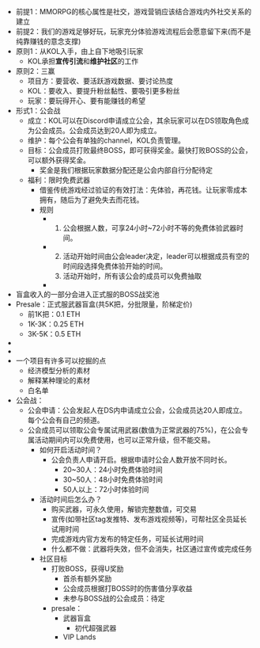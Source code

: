 - 前提1：MMORPG的核心属性是社交，游戏营销应该结合游戏内外社交关系的建立
- 前提2：我们的游戏足够好玩，玩家充分体验游戏流程后会愿意留下来(而不是纯靠赚钱的意念支撑)
- 原则1：从KOL入手，由上自下地吸引玩家
	- KOL承担**宣传引流**和**维护社区**的工作
- 原则2：三赢
	- 项目方：要营收、要活跃游戏数据、要讨论热度
	- KOL：要收入、要提升粉丝黏性、要吸引更多粉丝
	- 玩家：要玩得开心、要有能赚钱的希望
- 形式1：公会战
	- 成立：KOL可以在Discord申请成立公会，其余玩家可以在DS领取角色成为公会成员。公会成员达到20人即为成立。
	- 维护：每个公会有单独的channel，KOL负责管理。
	- 目标：公会成员打败最终BOSS，即可获得奖金。最快打败BOSS的公会，可以额外获得奖金。
		- 奖金是我们根据玩家数据分配还是公会内部自行分配待定
	- 福利：限时免费武器
		- 借鉴传统游戏经过验证的有效打法：先体验，再花钱。让玩家零成本拥有，随后为了避免失去而花钱。
		- 规则
			- 1. 公会根据人数，可享24小时~72小时不等的免费体验武器时间。
			- 2. 活动开始时间由公会leader决定，leader可以根据成员有空的时间段选择免费体验开始的时间。
			  3. 活动开始时，所有该公会的成员可以免费抽取
			-
- 盲盒收入的一部分会进入正式服的BOSS战奖池
- Presale：正式服武器盲盒(共5K把，分批限量，阶梯定价)
	- 前1K把：0.1 ETH
	- 1K-3K：0.25 ETH
	- 3K-5K：0.5 ETH
-
-
- 一个项目有许多可以挖掘的点
	- 经济模型分析的素材
	- 解释某种理论的素材
	- 白名单
- 公会战：
	- 公会申请：公会发起人在DS内申请成立公会，公会成员达20人即成立。每个公会有自己的频道。
	- 公会成员可以领取公会专属试用武器(数值为正常武器的75%)，在公会专属活动期间内可以免费使用，也可以正常升级，但不能交易。
		- 如何开启活动时间？
			- 公会负责人申请开启。根据申请时公会人数开放不同时长。
				- 20~30人：24小时免费体验时间
				- 30~50人：48小时免费体验时间
				- 50人以上：72小时体验时间
		- 活动时间后怎么办？
			- 购买武器，可永久使用，解锁完整数值，可交易
			- 宣传(如带社区tag发推特、发布游戏视频等)，可帮社区全员延长试用时间
			- 完成游戏内官方发布的特定任务，可延长试用时间
			- 什么都不做：武器将失效，但不会消失，社区通过宣传或完成任务
		- 社区目标
			- 打败BOSS，获得U奖励
				- 首杀有额外奖励
				- 公会成员根据打BOSS时的伤害值分享收益
				- 未参与BOSS战的公会成员：待定
			- presale：
				- 武器盲盒
					- 初代超强武器
				- VIP Lands